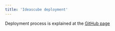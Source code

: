 ```yaml
---
title: 'Ideascube deployment'
---
```


Deployment process is explained at the [GitHub page](https://github.com/bibliosansfrontieres/ideascube-deploy/blob/master/README.md)

